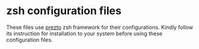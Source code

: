 # zsh configuration files

These files use [prezto](https://github.com/sorin-ionescu/prezto) zsh framework for their configurations. Kindly follow its instruction for installation to your system before using these configuration files.
